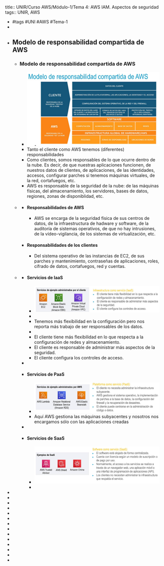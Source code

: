 title:: UNIR/Curso AWS/Módulo-1/Tema 4: AWS IAM. Aspectos de seguridad
tags:: UNIR, AWS

- #tags #UNI #AWS #Tema-1
-
- ## Modelo de responsabilidad compartida de AWS
	- ### Modelo de responsabilidad compartida de AWS
		- ![image.png](../assets/image_1665044543811_0.png)
		- Tanto el cliente como AWS tenemos (diferentes) responsabilidades
		- Como clientes, somos responsables de lo que ocurre dentro de la nube. Es decir, de que nuestras aplicaciones funcionen, de nuestros datos de clientes, de aplicaciones, de las identidades, accesos, configurar parches si tenemos máquinas virtuales, de la red, cortafuegos, etc.
		- AWS es responsable de la seguridad de la nube: de las máquinas físicas, del almacenamiento, los servidores, bases de datos, regiones, zonas de disponiblidad, etc.
	-
		- #### Responsabilidades de AWS
			- AWS se encarga de la seguridad física de sus centros de datos, de la infraestructura de hadware y software, de la auditoría de sistemas operativos, de que no hay intrusiones, de la vídeo-vigilancia, de los sistemas de virtualización, etc.
		- #### Responsabilidades de los clientes
			- Del sistema operativo de las instancias de EC2, de sus parches y mantenimiento, contraseñas de aplicaciones, roles, cifrado de datos, cortafuegos, red y cuentas.
	-
		- #### Servicios de IaaS
			- ![image.png](../assets/image_1665045419258_0.png)
			-
			- Tenemos más flexibilidad en la configuración pero nos reporta más trabajo de ser responsables de los datos.
			-
			- El cliente tiene más flexibilidad en lo que respecta a la configuración de redes y almacenamiento.
			- El cliente es responsable de administrar más aspectos de la seguridad.
			- El cliente configura los controles de acceso.
		-
		- #### Servicios de PaaS
			- ![image.png](../assets/image_1665045530002_0.png)
			- Aquí AWS gestiona las máquinas subyacentes y nosotros nos encargamos sólo con las aplicaciones creadas
		-
		- #### Servicios de SaaS
			- ![image.png](../assets/image_1665045636089_0.png)
			-
-
-
-
-
-
-
-
-
-
-
-
-
-
-